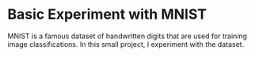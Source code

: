 # Basic Experiment with MNIST

MNIST is a famous dataset of handwritten digits that are used for training image classifications.
In this small project, I experiment with the dataset.
